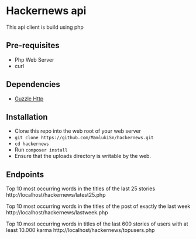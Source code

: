 # Hackernews api 

This api client is build using php

## Pre-requisites
- Php Web Server
- curl

## Dependencies
- [Guzzle Http](https://github.com/guzzle/guzzle)

## Installation
- Clone this repo into the web root of your web server
- `git clone https://github.com/MamlukiSn/hackernews.git`
- `cd hackernews`
- Run `composer install`
- Ensure that the uploads directory is writable by the web.

## Endpoints
Top 10 most occurring words in the titles of the last 25 stories http://localhost/hackernews/latest25.php

Top 10 most occurring words in the titles of the post of exactly the last week http://localhost/hackernews/lastweek.php

Top 10 most occurring words in titles of the last 600 stories of users with at
least 10.000 karma http://localhost/hackernews/topusers.php





